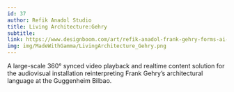```yaml
---
id: 37
author: Refik Anadol Studio
title: Living Architecture:Gehry
subtitle: 
link: https://www.designboom.com/art/refik-anadol-frank-gehry-forms-ai-generated-landscapes-guggenheim-bilbao-03-11-2025/
img: img/MadeWithGamma/LivingArchitecture_Gehry.png
---
```

A large-scale 360° synced video playback and realtime content solution for the audiovisual installation reinterpreting Frank Gehry’s architectural language at the Guggenheim Bilbao.